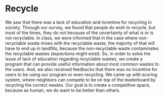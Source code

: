 # Recycle
We saw that there was a lack of education and incentive for recycling in society. Through our survey, we found that people do wish to recycle, but most of the times, they do not because of the uncertainty of what is or is not recyclable. In class, we were informed that in the case where non-recyclable waste mixes with the recyclable waste, the majority of that will have to end up in landfills, because the non-recyclable waste contaminates the recyclable wastes (expections might exist). So, in order to solve the issue of lack of education regarding recyclable wastes, we create a program that can provide useful information about most common wastes to the users. And, we also received feedbacks that there was no incentive for users to be using our program or even recycling. We came up with scoring system, where neighbors can compete to be on top of the leaderboard by recycling the correct wastes. Our goal is to create a competitive space, because as human, we do want to be better than others.

